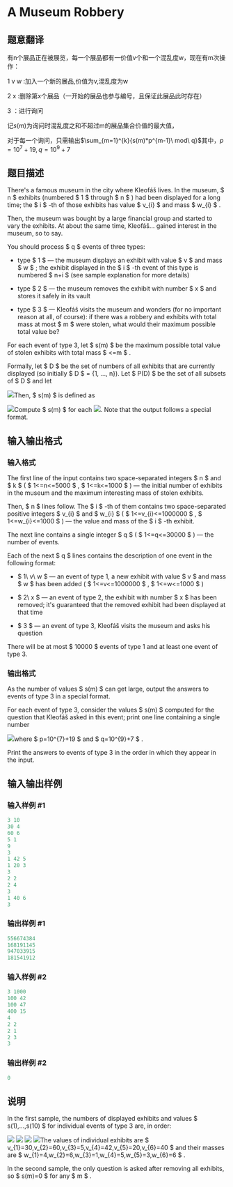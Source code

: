 # A Museum Robbery

## 题意翻译

有n个展品正在被展览，每一个展品都有一价值v个和一个混乱度w，现在有m次操作：

1 v w :加入一个新的展品,价值为v,混乱度为w

2 x :删除第x个展品（一开始的展品也参与编号，且保证此展品此时存在）

3 ：进行询问

记$s(m)$为询问时混乱度之和不超过m的展品集合价值的最大值，

对于每一个询问，只需输出$\sum_{m=1}^{k}{s(m)*p^{m-1}\ mod\ q}$其中，$p=10^{7}+19,q=10^{9}+7$

## 题目描述

There's a famous museum in the city where Kleofáš lives. In the museum, $ n $ exhibits (numbered $ 1 $ through $ n $ ) had been displayed for a long time; the $ i $ -th of those exhibits has value $ v_{i} $ and mass $ w_{i} $ .

Then, the museum was bought by a large financial group and started to vary the exhibits. At about the same time, Kleofáš... gained interest in the museum, so to say.

You should process $ q $ events of three types:

- type $ 1 $ — the museum displays an exhibit with value $ v $ and mass $ w $ ; the exhibit displayed in the $ i $ -th event of this type is numbered $ n+i $ (see sample explanation for more details)

- type $ 2 $ — the museum removes the exhibit with number $ x $ and stores it safely in its vault

- type $ 3 $ — Kleofáš visits the museum and wonders (for no important reason at all, of course): if there was a robbery and exhibits with total mass at most $ m $ were stolen, what would their maximum possible total value be?

For each event of type 3, let $ s(m) $ be the maximum possible total value of stolen exhibits with total mass $ <=m $ .

Formally, let $ D $ be the set of numbers of all exhibits that are currently displayed (so initially $ D $ = {1, ..., n}). Let $ P(D) $ be the set of all subsets of $ D $ and let

![](https://cdn.luogu.com.cn/upload/vjudge_pic/CF601E/326e5ae5a83a46bd383871e231a9d811719bdf80.png)Then, $ s(m) $ is defined as

![](https://cdn.luogu.com.cn/upload/vjudge_pic/CF601E/59777689dff8c67ca0b1e235115dc8dc86161173.png)Compute $ s(m) $ for each ![](https://cdn.luogu.com.cn/upload/vjudge_pic/CF601E/6336d3c871420ddb324d94c02ec02a8139b13e01.png). Note that the output follows a special format.

## 输入输出格式

### 输入格式

The first line of the input contains two space-separated integers $ n $ and $ k $ ( $ 1<=n<=5000 $ , $ 1<=k<=1000 $ ) — the initial number of exhibits in the museum and the maximum interesting mass of stolen exhibits.

Then, $ n $ lines follow. The $ i $ -th of them contains two space-separated positive integers $ v_{i} $ and $ w_{i} $ ( $ 1<=v_{i}<=1000000 $ , $ 1<=w_{i}<=1000 $ ) — the value and mass of the $ i $ -th exhibit.

The next line contains a single integer $ q $ ( $ 1<=q<=30000 $ ) — the number of events.

Each of the next $ q $ lines contains the description of one event in the following format:

- $ 1\ v\ w $ — an event of type 1, a new exhibit with value $ v $ and mass $ w $ has been added ( $ 1<=v<=1000000 $ , $ 1<=w<=1000 $ )

- $ 2\ x $ — an event of type 2, the exhibit with number $ x $ has been removed; it's guaranteed that the removed exhibit had been displayed at that time

- $ 3 $ — an event of type 3, Kleofáš visits the museum and asks his question

There will be at most $ 10000 $ events of type 1 and at least one event of type 3.

### 输出格式

As the number of values $ s(m) $ can get large, output the answers to events of type 3 in a special format.

For each event of type 3, consider the values $ s(m) $ computed for the question that Kleofáš asked in this event; print one line containing a single number

![](https://cdn.luogu.com.cn/upload/vjudge_pic/CF601E/92ebdb03617066a9f2de3c319a88eee929f71c6b.png)where $ p=10^{7}+19 $ and $ q=10^{9}+7 $ .

Print the answers to events of type 3 in the order in which they appear in the input.

## 输入输出样例

### 输入样例 #1

```cpp
3 10
30 4
60 6
5 1
9
3
1 42 5
1 20 3
3
2 2
2 4
3
1 40 6
3

```
### 输出样例 #1

```cpp
556674384
168191145
947033915
181541912

```
### 输入样例 #2

```cpp
3 1000
100 42
100 47
400 15
4
2 2
2 1
2 3
3

```
### 输出样例 #2

```cpp
0

```
## 说明

In the first sample, the numbers of displayed exhibits and values $ s(1),...,s(10) $ for individual events of type 3 are, in order:

![](https://cdn.luogu.com.cn/upload/vjudge_pic/CF601E/332c649256fc26783f5c660c04ac0d306921e254.png) ![](https://cdn.luogu.com.cn/upload/vjudge_pic/CF601E/b03958392d121b2e274da6a44ca6f7f8208615bb.png) ![](https://cdn.luogu.com.cn/upload/vjudge_pic/CF601E/0359efd1b92492b993669b0b946c7ad0c0375b53.png) ![](https://cdn.luogu.com.cn/upload/vjudge_pic/CF601E/aa535d580d4d394640eaacf9b82d368f22737612.png)The values of individual exhibits are $ v_{1}=30,v_{2}=60,v_{3}=5,v_{4}=42,v_{5}=20,v_{6}=40 $ and their masses are $ w_{1}=4,w_{2}=6,w_{3}=1,w_{4}=5,w_{5}=3,w_{6}=6 $ .

In the second sample, the only question is asked after removing all exhibits, so $ s(m)=0 $ for any $ m $ .

